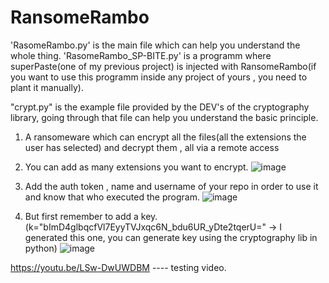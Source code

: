 # RansomeRambo
'RasomeRambo.py' is the main file which can help you understand the whole thing.
'RasomeRambo_SP-BITE.py' is a programm where superPaste(one of my previous project) is injected with RansomeRambo(if you want to use this programm inside any project of yours , you need to plant it manually).

"crypt.py" is the example file provided by the DEV's of the cryptography library, going through that file can help you understand the basic principle.

1. A ransomeware which can encrypt all the files(all the extensions the user has selected) and decrypt them , all via a remote access

2. You can add as many extensions you want to encrypt.
   ![image](https://user-images.githubusercontent.com/42895491/111677168-f84ece80-8844-11eb-9f7d-f35169a4b3b7.png)

3. Add the auth token , name and username of your repo in order to use it and know that who executed the program.
   ![image](https://user-images.githubusercontent.com/42895491/111677092-e2410e00-8844-11eb-899a-c8dc82933074.png)
   
4. But first remember to add a key.(k="bImD4glbqcfVl7EyyTVJxqc6N_bdu6UR_yDte2tqerU=" -> I generated this one, you can generate key using the cryptography lib in python)
   ![image](https://user-images.githubusercontent.com/42895491/111678524-65af2f00-8846-11eb-8788-34d0bf7ac2b8.png)
    
 
https://youtu.be/LSw-DwUWDBM ---- testing video.
    
